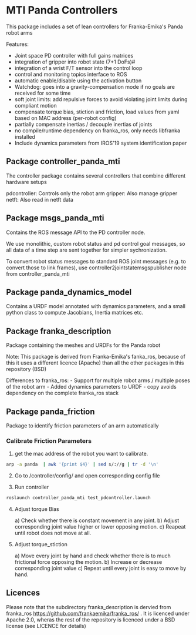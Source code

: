 # MTI Panda Controllers

This package includes a set of lean controllers for Franka-Emika's Panda robot arms

Features:
- Joint space PD controller with full gains matrices
- integration of gripper into robot state (7+1 DoFs)#
- integration of a wrist F/T sensor into the control loop
- control and monitoring topics interface to ROS
- automatic enable/disable using the activation button
- Watchdog: goes into a gravity-compensation mode if no goals are received for some time
- soft joint limits: add repulsive forces to avoid violating joint limits during compliant motion 
- compensate torque bias, stiction and friction, load values from yaml based on MAC address (per-robot config)
- partially compensate inertias / decouple inertias of joints
- no compile/runtime dependency on franka_ros, only needs libfranka installed
- Include dynamics parameters from IROS'19 system identification paper



## Package controller_panda_mti

The controller package contains several controllers that combine different hardware setups

pdcontroller: Controls only the robot arm 
gripper:      Also manage gripper 
netft:        Also read in netft data 

## Package msgs_panda_mti

Contains the ROS message API to the PD controller node.

We use monolithic, custom robot status and pd control goal messages, so all data of a time step are sent together for simpler sychronization.

To convert robot status messages to standard ROS joint messages (e.g. to convert those to link frames), use controller2jointstatemsgspublisher node from controller_panda_mti 

## Package panda_dynamics_model

Contains a URDF model annotated with dynamics parameters, and a small python class to compute Jacobians, Inertia matrices etc. 

## Package franka_description

Package containing the meshes and URDFs for the Panda robot

Note: This package is derived from Franka-Emika's fanka_ros, because of this it uses a different licence (Apache) than all the other packages in this repository (BSD)

Differences to franka_ros:
    - Support for multiple robot arms / multiple poses of the robot arm
    - Added dynamics parameters to URDF
    - copy avoids dependency on the complete franka_ros stack


## Package panda_friction

Package to identify friction parameters of an arm automatically


### Calibrate Friction Parameters

1. get the mac address of the robot you want to calibrate. 

```bash
arp -a panda  | awk '{print $4}' | sed s/://g | tr -d '\n'
```

2. Go to /controller/config/ and open corresponding config file

3. Run controller 

```bash
roslaunch controller_panda_mti test_pdcontroller.launch
```

4. Adjust torque Bias

    a) Check whether there is constant movement in any joint.
    b) Adjust corresponding joint value higher or lower opposing motion.
    c) Reapeat until robot does not move at all. 

5. Adjust torque_stiction

    a) Move every joint by hand and check whether there is to much frictional force opposing the motion.
    b) Increase or decrease corresponding joint value
    c) Repeat until every joint is easy to move by hand. 
    
    
## Licences

Please note that the subdirectory franka_description is dervied from franka_ros
https://github.com/frankaemika/franka_ros/ . It is licenced under Apache 2.0, wheras the rest of the repository is licenced under a BSD license (see LICENCE for details)


